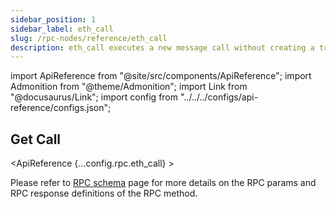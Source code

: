```yaml
---
sidebar_position: 1
sidebar_label: eth_call
slug: /rpc-nodes/reference/eth_call
description: eth_call executes a new message call without creating a transaction on the blockchain. Useful for reading data from the blockchain without publishing anything.
---
```


import ApiReference from "@site/src/components/ApiReference";
import Admonition from "@theme/Admonition";
import Link from "@docusaurus/Link";
import config from "../../../configs/api-reference/configs.json";

<head>
    <title>eth_call RPC Method - Moralis Documentation</title>
</head>

## Get Call

<ApiReference {...config.rpc.eth_call} >
<Admonition type="info" title="Note">

<p>
Please refer to <a href="/rpc-nodes/reference/evm-rpc-schema">RPC schema</a> page for more details on the RPC params and RPC response definitions of the RPC method. 
</p>
</Admonition>
</ApiReference>
